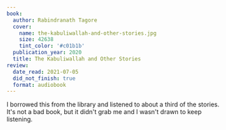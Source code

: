 ```yaml
---
book:
  author: Rabindranath Tagore
  cover:
    name: the-kabuliwallah-and-other-stories.jpg
    size: 42638
    tint_color: '#c01b1b'
  publication_year: 2020
  title: The Kabuliwallah and Other Stories
review:
  date_read: 2021-07-05
  did_not_finish: true
  format: audiobook
---
```


I borrowed this from the library and listened to about a third of the stories.
It's not a bad book, but it didn't grab me and I wasn't drawn to keep listening.